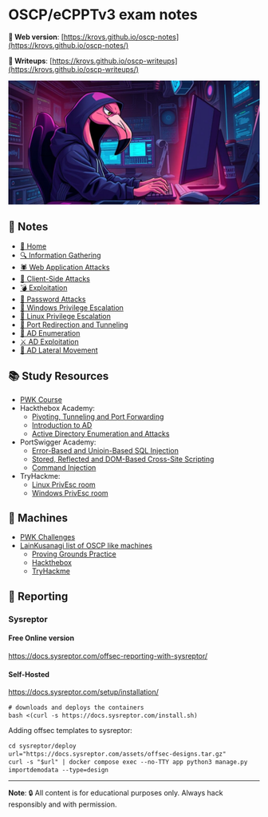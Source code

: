 # OSCP/eCPPTv3 exam notes

**🍕 Web version**: [https://krovs.github.io/oscp-notes](https://krovs.github.io/oscp-notes/)

**🤖 Writeups**: [https://krovs.github.io/oscp-writeups](https://krovs.github.io/oscp-writeups/)

<div align="center">
    <img src=docs/assets/main.png>
</div>

## 🦩 Notes

- [🦩 Home](docs/index.md)
- [🔍 Information Gathering](docs/10_information_gathering.md)
- [🕷️ Web Application Attacks](docs/11_web_attacks.md)
- [🎣 Client-Side Attacks](docs/12_client-side_attacks.md)
- [💣 Exploitation](docs/13_exploitation.md)
- [📃 Password Attacks](docs/14_passwords_attacks.md)
- [📎 Windows Privilege Escalation](docs/15_windows_privesc.md)
- [🐧 Linux Privilege Escalation](docs/16_linux_privesc.md)
- [🚢 Port Redirection and Tunneling](docs/17_port_redirection_tunneling.md)
- [🔭 AD Enumeration](docs/18_ad_enum.md)
- [⚔️ AD Exploitation](docs/19_ad_exploitation.md)
- [🏹 AD Lateral Movement](docs/20_ad_lateral_mov.md)

## 📚 Study Resources

- [PWK Course](https://portal.offsec.com/courses/pen-200-44065/overview)
- Hackthebox Academy:
  - [Pivoting, Tunneling and Port Forwarding](https://academy.hackthebox.com/module/details/158)
  - [Introduction to AD](https://academy.hackthebox.com/module/details/74)
  - [Active Directory Enumeration and Attacks](https://academy.hackthebox.com/module/details/143)
- PortSwigger Academy:
  - [Error-Based and Unioin-Based SQL Injection](https://portswigger.net/web-security/sql-injection)
  - [Stored, Reflected and DOM-Based Cross-Site Scripting](https://portswigger.net/web-security/cross-site-scripting)
  - [Command Injection](https://portswigger.net/web-security/command-injection)
- TryHackme:
  - [Linux PrivEsc room](https://tryhackme.com/r/room/linuxprivesc)
  - [Windows PrivEsc room](https://tryhackme.com/r/room/windows10privesc)

## 🤖 Machines

- [PWK Challenges](https://portal.offsec.com/courses/pen-200-44065/labs)
- [LainKusanagi list of OSCP like machines](https://docs.google.com/spreadsheets/d/18weuz_Eeynr6sXFQ87Cd5F0slOj9Z6rt)
  - [Proving Grounds Practice](https://portal.offsec.com/labs/practice)
  - [Hackthebox](https://app.hackthebox.com)
  - [TryHackme](https://tryhackme.com)

## 📝 Reporting

### Sysreptor

#### Free Online version

<https://docs.sysreptor.com/offsec-reporting-with-sysreptor/>

#### Self-Hosted

<https://docs.sysreptor.com/setup/installation/>

```shell
# downloads and deploys the containers
bash <(curl -s https://docs.sysreptor.com/install.sh)
```

Adding offsec templates to sysreptor:

```shell
cd sysreptor/deploy
url="https://docs.sysreptor.com/assets/offsec-designs.tar.gz"
curl -s "$url" | docker compose exec --no-TTY app python3 manage.py importdemodata --type=design
```

-----------------------

**Note**:
🔒 All content is for educational purposes only. Always hack responsibly and with permission.
